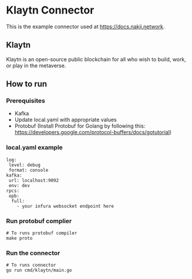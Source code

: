 # Klaytn Connector

This is the example connector used at https://docs.nakji.network.

## Klaytn
Klaytn is an open-source public blockchain for all who wish to build, work, or play in the metaverse.

## How to run

### Prerequisites
- Kafka
- Update local.yaml with appropriate values
- Protobuf (Install Protobuf for Golang by following this: https://developers.google.com/protocol-buffers/docs/gotutorial)

### local.yaml example
```shell
log:
 level: debug
 format: console
kafka:
 url: localhost:9092
 env: dev
rpcs:
 opb:
  full:
    - your infura websocket endpoint here
```
### Run protobuf complier
```shell
# To runs protobuf compiler
make proto
```
### Run the connector
```shell
# To runs connector
go run cmd/klaytn/main.go
```